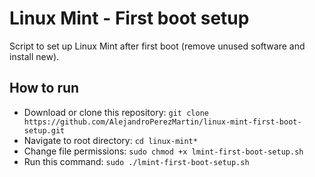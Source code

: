 Linux Mint - First boot setup
=============================
Script to set up Linux Mint after first boot (remove unused software and install new).

## How to run
- Download or clone this repository: `git clone https://github.com/AlejandroPerezMartin/linux-mint-first-boot-setup.git`
- Navigate to root directory: `cd linux-mint*`
- Change file permissions: `sudo chmod +x lmint-first-boot-setup.sh`
- Run this command: `sudo ./lmint-first-boot-setup.sh`
